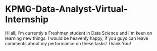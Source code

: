 # KPMG-Data-Analyst-Virtual-Internship
Hi all, I'm currently a Freshman student in Data Science and I'm keen on learning new things. 
I would be heavenly happy, if you guys can leave comments about my performance on these tasks!
Thank You!
